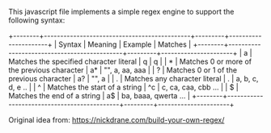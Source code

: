 This javascript file implements a simple regex engine to support the following syntax:

+--------+---------------------------------------------+---------+----------------------+
| Syntax |                   Meaning                   | Example |       Matches        |
+--------+---------------------------------------------+---------+----------------------+
| a      | Matches the specified character literal     | q       | q                    |
| *      | Matches 0 or more of the previous character | a*      | "", a, aa, aaa       |
| ?      | Matches 0 or 1 of the previous character    | a?      | "", a                |
| .      | Matches any character literal               | .       | a, b, c, d, e ..     |
| ^      | Matches the start of a string               | ^c      | c, ca, caa, cbb ...  |
| $      | Matches the end of a string                 | a$      | ba, baaa, qwerta ... |
+--------+---------------------------------------------+---------+----------------------+

Original idea from: https://nickdrane.com/build-your-own-regex/

